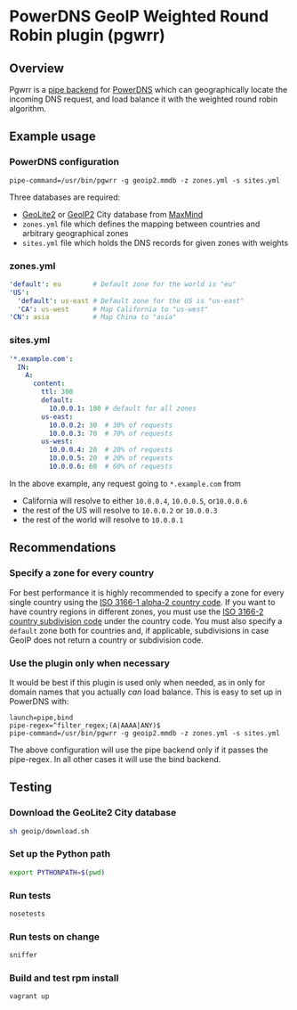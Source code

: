 # PowerDNS GeoIP Weighted Round Robin plugin (pgwrr)

## Overview

Pgwrr is a [pipe backend](https://doc.powerdns.com/md/authoritative/backend-pipe/) for [PowerDNS](https://www.powerdns.com/opensource.html) which can geographically locate the incoming DNS request, and load balance it with the weighted round robin algorithm.

## Example usage

### PowerDNS configuration
```pipe-command=/usr/bin/pgwrr -g geoip2.mmdb -z zones.yml -s sites.yml```

Three databases are required:

* [GeoLite2](http://dev.maxmind.com/geoip/geoip2/geolite2/) or [GeoIP2](https://www.maxmind.com/en/geoip2-city) City database from [MaxMind](https://www.maxmind.com/)
* `zones.yml` file which defines the mapping between countries and arbitrary geographical zones
* `sites.yml` file which holds the DNS records for given zones with weights

### zones.yml

```yaml
'default': eu        # Default zone for the world is "eu"
'US':
  'default': us-east # Default zone for the US is "us-east"
  'CA': us-west      # Map California to "us-west"
'CN': asia           # Map China to "asia"
```

### sites.yml
```yaml
'*.example.com':
  IN:
    A:
      content:
        ttl: 300
        default:
          10.0.0.1: 100 # default for all zones
        us-east:
          10.0.0.2: 30  # 30% of requests
          10.0.0.3: 70  # 70% of requests
        us-west:
          10.0.0.4: 20  # 20% of requests
          10.0.0.5: 20  # 20% of requests
          10.0.0.6: 60  # 60% of requests
```

In the above example, any request going to `*.example.com` from

* California will resolve to either `10.0.0.4`, `10.0.0.5`, or`10.0.0.6`
* the rest of the US will resolve to `10.0.0.2` or `10.0.0.3`
* the rest of the world will resolve to `10.0.0.1`

## Recommendations

### Specify a zone for every country

For best performance it is highly recommended to specify a zone for every single country using the [ISO 3166-1 alpha-2 country code](https://en.wikipedia.org/wiki/ISO_3166-1_alpha-2). If you want to have country regions in different zones, you must use the [ISO 3166-2 country subdivision code](https://en.wikipedia.org/wiki/ISO_3166-2) under the country code. You must also specify a `default` zone both for countries and, if applicable, subdivisions in case GeoIP does not return a country or subdivision code.

### Use the plugin only when necessary

It would be best if this plugin is used only when needed, as in only for domain names that you actually _can_ load balance. This is easy to set up in PowerDNS with:
```
launch=pipe,bind
pipe-regex=^filter_regex;(A|AAAA|ANY)$
pipe-command=/usr/bin/pgwrr -g geoip2.mmdb -z zones.yml -s sites.yml
```
The above configuration will use the pipe backend only if it passes the pipe-regex. In all other cases it will use the bind backend.

## Testing
### Download the GeoLite2 City database
```sh
sh geoip/download.sh
```
### Set up the Python path
```sh
export PYTHONPATH=$(pwd)
```
### Run tests
```sh
nosetests
```
### Run tests on change
```sh
sniffer
```
### Build and test rpm install
```sh
vagrant up
```
